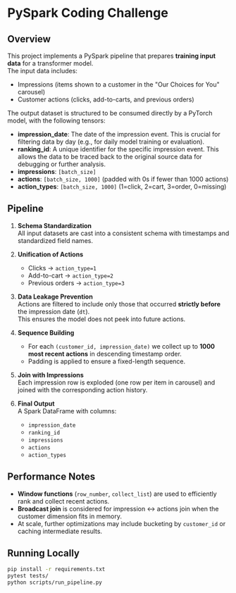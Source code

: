 # PySpark Coding Challenge

## Overview
This project implements a PySpark pipeline that prepares **training input data** for a transformer model.  
The input data includes:
- Impressions (items shown to a customer in the "Our Choices for You" carousel)
- Customer actions (clicks, add-to-carts, and previous orders)

The output dataset is structured to be consumed directly by a PyTorch model, with the following tensors:
- **impression_date**: The date of the impression event. This is crucial for filtering data by day (e.g., for daily model training or evaluation).
- **ranking_id**: A unique identifier for the specific impression event. This allows the data to be traced back to the original source data for debugging or further analysis.
- **impressions**: `[batch_size]`
- **actions**: `[batch_size, 1000]` (padded with 0s if fewer than 1000 actions)
- **action_types**: `[batch_size, 1000]` (1=click, 2=cart, 3=order, 0=missing)

## Pipeline
1. **Schema Standardization**  
   All input datasets are cast into a consistent schema with timestamps and standardized field names.

2. **Unification of Actions**  
   - Clicks → `action_type=1`  
   - Add-to-cart → `action_type=2`  
   - Previous orders → `action_type=3`

3. **Data Leakage Prevention**  
   Actions are filtered to include only those that occurred **strictly before** the impression date (`dt`).  
   This ensures the model does not peek into future actions.

4. **Sequence Building**  
   - For each `(customer_id, impression_date)` we collect up to **1000 most recent actions** in descending timestamp order.  
   - Padding is applied to ensure a fixed-length sequence.

5. **Join with Impressions**  
   Each impression row is exploded (one row per item in carousel) and joined with the corresponding action history.

6. **Final Output**  
   A Spark DataFrame with columns:
   - `impression_date`
   - `ranking_id`
   - `impressions`
   - `actions`
   - `action_types`

## Performance Notes
- **Window functions** (`row_number`, `collect_list`) are used to efficiently rank and collect recent actions.
- **Broadcast join** is considered for impression ↔ actions join when the customer dimension fits in memory.
- At scale, further optimizations may include bucketing by `customer_id` or caching intermediate results.

## Running Locally
```bash
pip install -r requirements.txt
pytest tests/
python scripts/run_pipeline.py
